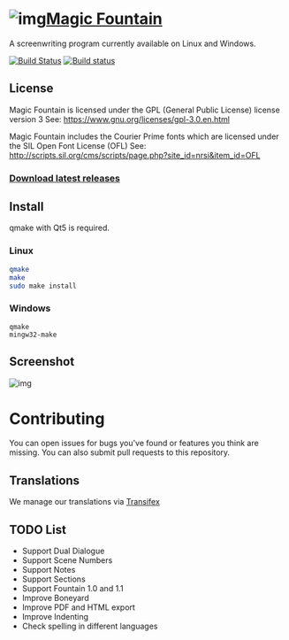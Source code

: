 # ![img](http://basic1.moy.su/Fotos/magicfountain.png)[Magic Fountain](https://goo.gl/h9KubK "Magic Fountain Offical Site")
A screenwriting program currently available on Linux and Windows.

[![Build Status](https://travis-ci.org/Aztorius/magicfountain.svg?branch=master)](https://travis-ci.org/Aztorius/magicfountain)
[![Build status](https://ci.appveyor.com/api/projects/status/2jbbo67va29cjoxw?svg=true)](https://ci.appveyor.com/project/Aztorius/magicfountain)

## License
Magic Fountain is licensed under the GPL (General Public License) license version 3
See: https://www.gnu.org/licenses/gpl-3.0.en.html

Magic Fountain includes the Courier Prime fonts which are licensed under the SIL Open Font License (OFL)
See: http://scripts.sil.org/cms/scripts/page.php?site_id=nrsi&item_id=OFL

### [Download latest releases](https://goo.gl/NF7bAi)

## Install

qmake with Qt5 is required.

### Linux
```bash
qmake
make
sudo make install
```

### Windows
```
qmake
mingw32-make
```
## Screenshot
![img](http://basic1.moy.su/Fotos/Bildschirmfoto_2017-08-23_17-15-26.png)

# Contributing
You can open issues for bugs you've found or features you think are missing. You can also submit pull requests to this repository.
## Translations
We manage our translations via [Transifex](https://goo.gl/tmFoFc "Translations via Transifex")

## TODO List

- Support Dual Dialogue
- Support Scene Numbers
- Support Notes
- Support Sections
- Support Fountain 1.0 and 1.1
- Improve Boneyard
- Improve PDF and HTML export
- Improve Indenting
- Check spelling in different languages